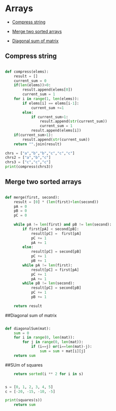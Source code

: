 # Arrays

+ [Compress string](#compress-string)

+ [Merge two sorted arrays](#merge-two-sorted-arrays)

+ [Diagonal sum of matrix](#diagonal-sum-of-matrix)
## Compress string

```python

def compress(elems):
    result = []
    current_sum = 0
    if(len(elems))>0:
        result.append(elems[0])
        current_sum = 1
    for i in range(1, len(elems)):
        if elems[i] == elems[i-1]:
            current_sum +=1
        else:
            if current_sum>1:
                result.append(str(current_sum))
                current_sum = 1
            result.append(elems[i])
    if(current_sum>1):
        result.append(str(current_sum))
    return "".join(result)
        
chrs = ["a","b","b","c","c","c"]
chrs2 = ["a","b","c"]
chrs3 = ["c","c","c"]
print(compress(chrs3))

```


## Merge two sorted arrays

``` python

def merge(first, second):
    result = [0] * (len(first)+len(second))
    pA = 0
    pB = 0
    pC = 0
    
    while pA != len(first) and pB != len(second):
        if first[pA] < second[pB]:
            result[pC] =  first[pA]
            pC += 1
            pA += 1
        else:
            result[pC] = second[pB]
            pC += 1
            pB += 1
        while pA != len(first):
            result[pC] = first[pA]
            pC += 1
            pA += 1
        while pB != len(second):
            result[pC] = second[pB]
            pC += 1
            pB += 1
            
    return result
```


##Diagonal sum of matrix

```python

def diagonalSum(mat):
    sum = 0
    for i in range(0, len(mat)):
        for j in range(0, len(mat)):
            if (i==j) or(i==len(mat)-j):
                sum = sum + mat[i][j]
    return sum
```



##SUm of squares

```python
    return sorted(i ** 2 for i in s)


s = [0, 1, 2, 3, 4, 5]
с = [-20, -15, -10, -5]

print(squares(s))
    return sum
```
